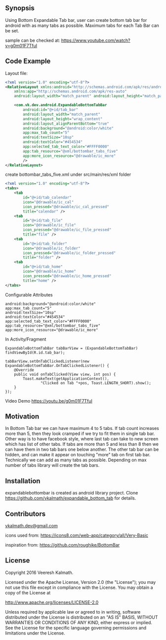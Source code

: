 ## Synopsis

Using Bottom Expandable Tab bar, user can create bottom tab bar for android with as many tabs as possible. Maximum tabs for each Tab Bar can be set.

sample can be checked at: https://www.youtube.com/watch?v=g0m01F7TfuI

## Code Example
Layout file:

```xml
<?xml version="1.0" encoding="utf-8"?>
<RelativeLayout xmlns:android="http://schemas.android.com/apk/res/android"
    xmlns:app="http://schemas.android.com/apk/res-auto"
    android:layout_width="match_parent" android:layout_height="match_parent">

    <com.vk.dev.android.ExpandableBottomTabBar
        android:id="@+id/tab_bar"
        android:layout_width="match_parent"
        android:layout_height="wrap_content"
        android:layout_alignParentBottom="true"
        android:background="@android:color/white"
        app:max_tab_count="5"
        android:textSize="10sp"
        android:textColor="#454534"
        app:selected_tab_text_color="#FFFF0000"
        app:tab_resource="@xml/bottombar_tabs_five"
        app:more_icon_resource="@drawable/ic_more"
        />
</RelativeLayout>
```

create bottombar_tabs_five.xml under src/main/res/xml folder

```xml
<?xml version="1.0" encoding="utf-8"?>
<tabs>
    <tab
        id="@+id/tab_calendar"
        icon="@drawable/ic_cal"
        icon_pressed="@drawable/ic_cal_pressed"
        title="calendar" />
    <tab
        id="@+id/tab_file"
        icon="@drawable/ic_file"
        icon_pressed="@drawable/ic_file_pressed"
        title="file" />
    <tab
        id="@+id/tab_folder"
        icon="@drawable/ic_folder"
        icon_pressed="@drawable/ic_folder_pressed"
        title="folder" />
    <tab
        id="@+id/tab_home"
        icon="@drawable/ic_home"
        icon_pressed="@drawable/ic_home_pressed"
        title="home" />
</tabs>
```

Configurable Attributes
```
android:background="@android:color/white"
app:max_tab_count="5"
android:textSize="10sp"
android:textColor="#454534"
app:selected_tab_text_color="#FFFF0000"
app:tab_resource="@xml/bottombar_tabs_five"
app:more_icon_resource="@drawable/ic_more"

```

In Activity/Fragment

```
ExpandableBottomTabBar tabBarView = (ExpandableBottomTabBar) findViewById(R.id.tab_bar);

tabBarView.setOnTabClickedListener(new ExpandableBottomTabBar.OnTabClickedListener() {
    @Override
    public void onTabClicked(View view, int pos) {
        Toast.makeText(getApplicationContext(),
                "Clicked on Tab "+pos, Toast.LENGTH_SHORT).show();
    }
});
```

Video Demo
https://youtu.be/g0m01F7TfuI

## Motivation

In Bottom Tab bar we can have maximum 4 to 5 tabs. If tab count increases more than 5, then they look cramped if we try to fit them in
single tab bar. Other way is to have facebook style, where last tab can take to new screen which has list of other tabs.
If tabs are more than 5 and less than 8 then we can have them in two tab bars one below another. The other tab bar can be hidden, and can make it
appear on touching "more" tab on first tab bar.
Technically we can add as many tabs as possible. Depending on max number of tabs library will create the tab bars.

## Installation

expandablebottombar is created as android library project. Clone https://github.com/vkalmath/expandable_bottom_tab for details.

## Contributors

vkalmath.dev@gmail.com

icons used from: https://icons8.com/web-app/category/all/Very-Basic

inspiration from: https://github.com/roughike/BottomBar

## License

Copyright 2016 Veeresh Kalmath.

Licensed under the Apache License, Version 2.0 (the "License");
you may not use this file except in compliance with the License.
You may obtain a copy of the License at

   http://www.apache.org/licenses/LICENSE-2.0

Unless required by applicable law or agreed to in writing, software
distributed under the License is distributed on an "AS IS" BASIS,
WITHOUT WARRANTIES OR CONDITIONS OF ANY KIND, either express or implied.
See the License for the specific language governing permissions and
limitations under the License.
